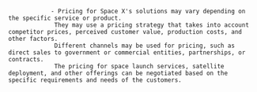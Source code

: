 				- Pricing for Space X's solutions may vary depending on the specific service or product.
				 They may use a pricing strategy that takes into account competitor prices, perceived customer value, production costs, and other factors.
				 Different channels may be used for pricing, such as direct sales to government or commercial entities, partnerships, or contracts.
				 The pricing for space launch services, satellite deployment, and other offerings can be negotiated based on the specific requirements and needs of the customers.



